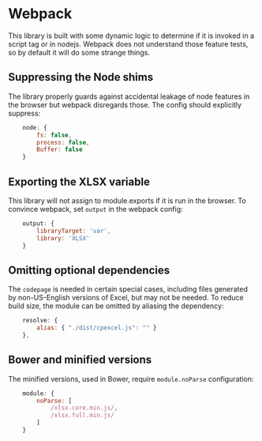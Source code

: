 # Webpack

This library is built with some dynamic logic to determine if it is invoked in a
script tag or in nodejs.  Webpack does not understand those feature tests, so by
default it will do some strange things.

## Suppressing the Node shims

The library properly guards against accidental leakage of node features in the
browser but webpack disregards those.  The config should explicitly suppress:

```js
	node: {
		fs: false,
		process: false,
		Buffer: false
	}
```

## Exporting the XLSX variable

This library will not assign to module.exports if it is run in the browser.  To
convince webpack, set `output` in the webpack config:

```js
	output: {
		libraryTarget: 'var',
		library: 'XLSX'
	}
```

## Omitting optional dependencies

The `codepage` is needed in certain special cases, including files generated by
non-US-English versions of Excel, but may not be needed.  To reduce build size,
the module can be omitted by aliasing the dependency:

```js
	resolve: {
		alias: { "./dist/cpexcel.js": "" }
	},
```

## Bower and minified versions

The minified versions, used in Bower, require `module.noParse` configuration:

```js
	module: {
		noParse: [
			/xlsx.core.min.js/,
			/xlsx.full.min.js/
		]
	}
```
